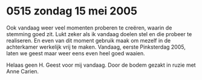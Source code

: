 # 0515 zondag 15 mei 2005
Ook vandaag weer veel momenten proberen te creëren, waarin de stemming goed zit. Lukt zeker als ik vandaag doelen stel en die probeer te realiseren. En even van dit moment gebruik maak om mezelf in de achterkamer werkelijk vrij te maken.  Vandaag, eerste Pinksterdag 2005, laten we geest maar weer eens even heel goed waaien. 

Helaas geen H. Geest voor mij vandaag. Door de bodem gezakt in ruzie met Anne Carien. 